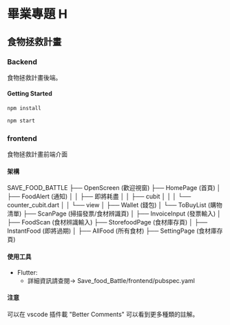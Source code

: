 # 畢業專題 H

## 食物拯救計畫

### Backend

食物拯救計畫後端。

#### Getting Started

```bash
npm install

npm start
```

### frontend

食物拯救計畫前端介面

#### 架構

SAVE_FOOD_BATTLE
├── OpenScreen (歡迎視窗)
├── HomePage (首頁)
│ ├── FoodAlert (通知)
│ │ ├── 即將耗盡
│ │ ├── cubit
│ │ │ └── counter_cubit.dart
│ │ └── view
│ ├── Wallet (錢包)
│ └── ToBuyList (購物清單)
├── ScanPage (掃描發票/食材辨識頁)
│ ├── InvoiceInput (發票輸入)
│ ├── FoodScan (食材辨識輸入)
├── StorefoodPage (食材庫存頁)
│ ├── InstantFood (即將過期)
│ ├── AllFood (所有食材)
├── SettingPage (食材庫存頁)

#### 使用工具

- Flutter:
  - 詳細資訊請查閱-> Save_food_Battle/frontend/pubspec.yaml

#### 注意

可以在 vscode 插件載 "Better Comments" 可以看到更多種類的註解。
